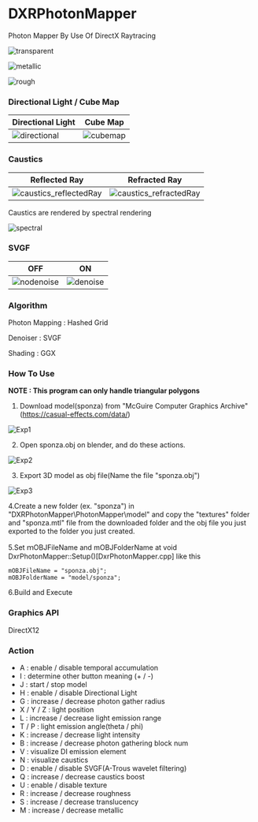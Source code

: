 # DXRPhotonMapper
Photon Mapper By Use Of DirectX Raytracing

![transparent](https://github.com/AngularSpectrumMTD/DXR_PhotonMapper/assets/65929274/7ec60056-ac8f-4bbd-b8fe-45d7fca8152e)

![metallic](https://github.com/AngularSpectrumMTD/DXR_PhotonMapper/assets/65929274/28c568a8-f44a-427c-ba14-5bbadadeb8ce)

![rough](https://github.com/AngularSpectrumMTD/DXR_PhotonMapper/assets/65929274/84050c16-426a-4929-8ce9-bcbe8331d384)


### Directional Light / Cube Map

| Directional Light | Cube Map |
| ---- | ---- |
| ![directional](https://github.com/AngularSpectrumMTD/DXR_PhotonMapper/assets/65929274/f79b543c-3cb1-4fa0-ab90-2298759cb7d1) | ![cubemap](https://github.com/AngularSpectrumMTD/DXR_PhotonMapper/assets/65929274/0ab775c7-04ee-46c7-8eb7-024662984328) |

### Caustics

| Reflected Ray | Refracted Ray |
| ---- | ---- |
| ![caustics_reflectedRay](https://github.com/AngularSpectrumMTD/DXR_PhotonMapper/assets/65929274/6d3c87d1-36fd-43e4-acb2-a056928092e4) | ![caustics_refractedRay](https://github.com/AngularSpectrumMTD/DXR_PhotonMapper/assets/65929274/824763a0-cd0a-497e-9345-a10cb7809055) |

Caustics are rendered by spectral rendering

![spectral](https://github.com/AngularSpectrumMTD/DXR_PhotonMapper/assets/65929274/73d3736b-fb17-4b0b-a05e-329a3c5fb193)

### SVGF

| OFF | ON |
| ---- | ---- |
| ![nodenoise](https://github.com/AngularSpectrumMTD/DXR_PhotonMapper/assets/65929274/765e0837-9594-42aa-9025-0656e9ba448d) | ![denoise](https://github.com/AngularSpectrumMTD/DXR_PhotonMapper/assets/65929274/c333b130-b252-4511-bfdd-b4e586f8809a) |

### Algorithm
Photon Mapping : Hashed Grid

Denoiser : SVGF

Shading : GGX

### How To Use
**NOTE : This program can only handle triangular polygons**

1. Download model(sponza) from "McGuire Computer Graphics Archive"(https://casual-effects.com/data/)

![Exp1](https://github.com/AngularSpectrumMTD/DXR_PhotonMapper/assets/65929274/0b4f954b-4875-4a5f-816b-26174ce90bea)

2. Open sponza.obj on blender, and do these actions.

![Exp2](https://github.com/AngularSpectrumMTD/DXR_PhotonMapper/assets/65929274/317aa562-2fbb-4605-badc-c04a505ff24d)

3. Export 3D model as obj file(Name the file "sponza.obj")

![Exp3](https://github.com/AngularSpectrumMTD/DXR_PhotonMapper/assets/65929274/211b09be-de71-4165-b8bb-a9a78914ebd8)

4.Create a new folder (ex. "sponza") in "DXRPhotonMapper\PhotonMapper\model" and copy the "textures" folder and "sponza.mtl" file from the downloaded folder and the obj file you just exported to the folder you just created.

5.Set ｍOBJFileName and mOBJFolderName at void DxrPhotonMapper::Setup()[DxrPhotonMapper.cpp] like this

    mOBJFileName = "sponza.obj";
    mOBJFolderName = "model/sponza";

6.Build and Execute

### Graphics API
DirectX12

### Action

- A : enable / disable temporal accumulation
- I : determine other button meaning (+ / -)
- J : start / stop model
- H : enable / disable Directional Light
- G : increase / decrease photon gather radius
- X / Y / Z : light position
- L : increase / decrease light emission range
- T / P : light emission angle(theta / phi)
- K : increase / decrease light intensity
- B : increase / decrease photon gathering block num
- V : visualize DI emission element
- N : visualize caustics
- D : enable / disable SVGF(A-Trous wavelet filtering)
- Q : increase / decrease caustics boost
- U : enable / disable texture
- R : increase / decrease roughness
- S : increase / decrease translucency
- M : increase / decrease metallic